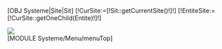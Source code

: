 [OBJ Systeme|Site|Sit]
[!CurSite:=[!Sit::getCurrentSite()!]!]
[!EntiteSite:=[!CurSite::getOneChild(Entite)!]!]

<a href="/" alt="Abtel" title="Abtel" id="abtelMainLogo">
        <div class="col-md-2 col-sm-2 col-xs-5" id="logoAbtel"><img src="/[!EntiteSite::Logo!]" id="logoHead"></div>
</a>
<div class="col-md-10 col-sm-10 col-xs-7 pull-right" id="menuTop">
        [MODULE Systeme/Menu/menuTop]
</div>
